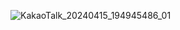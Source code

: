 ![KakaoTalk_20240415_194945486_01](/uploads/fa53785407d9050d4b53cb9e54a88a21/KakaoTalk_20240415_194945486_01.gif)
